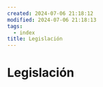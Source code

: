 ```yaml
---
created: 2024-07-06 21:18:12
modified: 2024-07-06 21:18:13
tags:
  - index
title: Legislación
---
```


# Legislación
